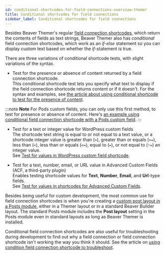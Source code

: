 ```yaml
---
id: conditional-shortcodes-for-field-connections-overview-themer
title: Conditional shortcodes for field connections
sidebar_label: Conditional shortcodes for field connections
---
```


Besides Beaver Themer's regular [field connection shortcodes](/beaver-themer/field-connections/field-connection-shortcodes-overview-themer.md), which return the contents of fields as text strings, Beaver Themer also has *conditional* field connection shortcodes, which work as an *if-else* statement so you can display custom text based on whether the *if*-statement is true.

There are three variations of conditional shortcode tests, with slight variations of the syntax.

* Test for the presence or absence of content returned by a field connection shortcode.  
This conditional shortcode test lets you specify what text to display if the field connection shortcode returns content or if it doesn't. For the syntax and examples, see [the article about using conditional shortcode to test for the presence of content](/beaver-themer/field-connections/use-conditional-shortcode-to-test-for-presence-of-content-themer.md). 

:::note **Note**
For Pods custom fields, you can only use this first method, to test for presence or absence of content. Here's [an example using conditional field connection shortcode with a Pods custom field](/beaver-themer/field-connections/use-conditional-shortcode-to-test-for-presence-of-content-themer.md/#example-3-display-an-icon-if-a-pods-custom-field-has-content).
:::

* Test for a text or integer value for WordPress custom fields  
 The shortcode text string is equal to or not equal to a text value, or a shortcode integer value is greater than (`>`), greater than or equals (`>=`), less than (`<`), less than or equals (`<=`), equal to (`=`), or not equal to (`!=`) an integer value.  
 See [Test for values in WordPress custom field shortcode](/beaver-themer/field-connections/connections-to-wp-custom-fields/test-for-values-in-wordpress-custom-field-shortcode.md).

* Test for a text, number, email, or URL value in Advanced Custom Fields (ACF, a third-party plugin)  
Enables testing shortcode values for **Text**, **Number**, **Email**, and **Url**-type fields.  
See [Test for values in shortcodes for Advanced Custom Fields](/beaver-themer/field-connections/connections-to-acf/test-for-values-in-shortcodes-for-advanced-custom-fields.md).

Besides being useful for custom development, the most common use for field connection shortcodes is when you're creating a [custom post layout in a Posts module](/beaver-builder/layouts/modules/posts/posts.md/#layout-tab), either in a Themer layout or in a standard Beaver Builder layout. The standard Posts module includes the **Post layout** setting in the Posts module even in standard layouts as long as Beaver Themer is installed.

Conditional field connection shortcodes are also useful for troubleshooting during development to find out why a field connection or field connection shortcode isn't working the way you think it should. See the article on [using condition field connection shortcode to troubleshoot](/beaver-themer/field-connections/troubleshoot-field-connection-shortcodes-themer.md).